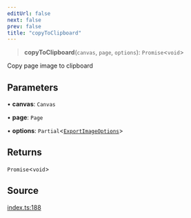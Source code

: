 ```yaml
---
editUrl: false
next: false
prev: false
title: "copyToClipboard"
---
```


> **copyToClipboard**(`canvas`, `page`, `options`): `Promise`\<`void`\>

Copy page image to clipboard

## Parameters

• **canvas**: `Canvas`

• **page**: `Page`

• **options**: `Partial`\<[`ExportImageOptions`](/api-export/type-aliases/exportimageoptions/)\>

## Returns

`Promise`\<`void`\>

## Source

[index.ts:188](https://github.com/dgmjs/dgmjs/blob/main/packages/export/src/index.ts#L188)

